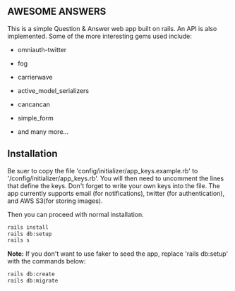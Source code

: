 ## AWESOME ANSWERS

This is a simple Question & Answer web app built on rails. An API is also implemented. Some of the more interesting gems used include:

* omniauth-twitter

* fog

* carrierwave

* active_model_serializers

* cancancan

* simple_form

* and many more...

## Installation

Be suer to copy the file 'config/initializer/app_keys.example.rb' to '/config/initializer/app_keys.rb'. You will then need to uncomment the lines that define the keys. Don't forget to write your own keys into the file. The app currently supports email (for notifications), twitter (for authentication), and AWS S3(for storing images).

Then you can proceed with normal installation.

```bash
rails install
rails db:setup
rails s
```
**Note:** If you don't want to use faker to seed the app, replace 'rails db:setup' with the commands below:

```bash
rails db:create
rails db:migrate
```
